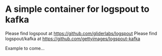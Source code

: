 # A simple container for logspout to kafka

Please find logspout at https://github.com/gliderlabs/logspout
Please find logspout/kafka at https://github.com/gettyimages/logspout-kafka

Example to come...

